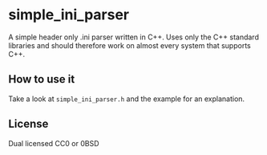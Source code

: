 # simple_ini_parser
A simple header only .ini parser written in C++. Uses only the C++ standard libraries and should therefore work on almost every system that supports C++.

## How to use it
Take a look at ``simple_ini_parser.h`` and the example for an explanation.

## License
Dual licensed CC0 or 0BSD
